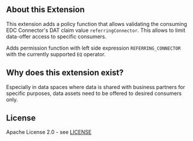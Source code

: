 ## About this Extension

This extension adds a policy function that allows validating the consuming EDC Connector's DAT claim
value `referringConnector`. This allows to limit data-offer access to specific consumers.

Adds permission function with left side expression `REFERRING_CONNECTOR` with the currently supported
`EQ` operator.

## Why does this extension exist?

Especially in data spaces where data is shared with business partners for specific purposes, data assets need to
be offered to desired consumers only.

## License

Apache License 2.0 - see [LICENSE](../../LICENSE)

